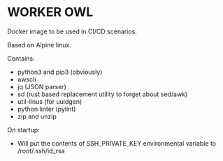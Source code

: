 # WORKER OWL

Docker image to be used in CI/CD scenarios.

Based on Alpine linux.

Contains:
- python3 and pip3 (obviously)
- awscli
- jq (JSON parser)
- sd (rust based replacement utility to forget about sed/awk)
- util-linus (for uuidgen)
- python linter (pylint)
- zip and unzip

On startup:
- Will put the contents of SSH_PRIVATE_KEY environmental variable to /root/.ssh/id_rsa